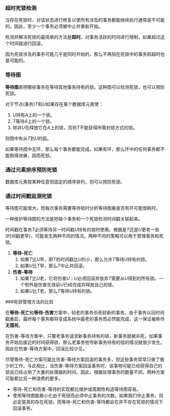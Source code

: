 ### 超时死锁检测

当存在死锁时，对该状态进行修复以使所有涉及的事务都能继续执行通常是不可能的。因此，至少一个事务必须被中止并重新开始。

检测并解决死锁的最简单的方法是**超时**。对事务活跃的时间进行限制，如果超过这个时间就进行回滚。

因为死锁涉及的事务可能几乎是同时开始的，那么不再陷在死锁中的事务假超时也是可能的。

### 等待图

**等待图**表明哪些事务在等待其他事务持有的锁。这种图可以检测死锁，也可以预防死锁。

对于节点(事务)$T$和$U$如果存在某个数据库元素使：

1. $U$持有$A$上的一个锁。
2. $T$等待$A$上的一个锁。
3. 除非$U$先释放它在$A$上的锁，否则$T$不能获得所需封锁方式的锁。

则图中有从$T$到$U$的弧。

如果等待图中无环，那么每个事务都能完成。如果有环，那么环中的任何事务都不能取得进展，因而死锁。

### 通过元素排序预防死锁

数据库元素按某种任意但固定的顺序排列，则可以预防死锁。

### 通过时间戳监测死锁

等待图可能很大，而每次事务需要等待锁时分析等待图看是否有环可能很耗时。

一种维护等待图的方法是把每个事务和一个死锁检测时间戳关联起来。

时间戳在事务$T$必须等待另一时间戳$U$持有的锁时使用。根据是$T$还是$U$更老一些(时间戳更早)，可能发生两种不同的情况。两种不同的策略可以用于管理事务和死锁。

1. **等待-死亡**
   1. 如果$T$比$U$早，即$T$的时间戳比$U$的小，那么允许$T$等待$U$持有的锁。
   2. 如果$U$比$T$早，那么$T$中止并回滚。
2. **伤害-等待**
   1. 如果$T$比$U$老，它将伤害$U$；$U$必须回滚并放弃$T$需要从$U$得到的所有锁。一个例外是伤害生效前$U$已经完成并释放自己的锁。
   2. 如果$U$比$T$老，那么$T$等待$U$持有的锁。

###死锁管理方法的比较

在**等待-死亡**和**等待-伤害**方案中，较老的事务杀死较新的事务。由于事务以旧时间戳重启，最终每个事务都将变成系统中最老的事务而必然能完成，这一保证被称作**无饿死**。

在伤害-等待方案中，只要老事务请求新事务持有的锁，新事务就被杀死，如果事务开始后接近的时间获得锁，那么老事务抢夺新事务持有的锁的情况就很少发生。因此在伤害-等待方案中，回滚比较少见。

尽管等待-死亡方案可能比伤害-等待方案回滚的事务多，但这些事务常常只做了极少的工作。与此相比，当伤害-等待方案回滚事务时，该事物可能已经获得自己的锁且已经占用了大量的处理器的时间。因此，根据处理事务的数量不同，两种方案可能都比另一种浪费的更多。

* 等待-死亡和伤害-等待的实现都比维护或周期性构造等待图容易。
* 使用等待图能极小化由于死锁而必须中止事务的次数。如果我们中止事务，则必定是真的存在死锁。而等待-死亡和伤害-等待都会在并不存在死锁的情况下回滚事务。
